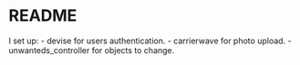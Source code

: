 # README

I set up: - devise for users authentication.
          - carrierwave for photo upload.
          - unwanteds_controller for objects to change.
